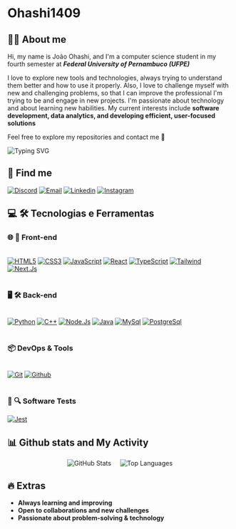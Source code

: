 # Ohashi1409
## 👨‍💻 About me

Hi, my name is João Ohashi, and I'm a computer science student in my fourth semester at ***Federal University of Pernambuco (UFPE)***

I love to explore new tools and technologies, always trying to understand them better and how to use it properly. Also, I love to challenge myself with new and challenging problems, so that I can improve the professional I'm trying to be and engage in new projects. I'm passionate about technology and about learning new habilities. My current interests include **software development, data analytics, and developing efficient, user-focused solutions**

Feel free to explore my repositories and contact me 💬

<div>
  <img src="https://readme-typing-svg.demolab.com?font=Fira+Code&size=25&pause=1000&color=FF2D00&background=FF2D0000&center=true&vCenter=true&width=1000&lines=João+Ohashi;Computer+Science+Student;Software+Developer;Data+Science+Enthusiast" alt="Typing SVG" />
</div>

## 👥 Find me
 
[![Discord](https://img.shields.io/badge/Discord-7289DA?style=for-the-badge&logo=discord&logoColor=white)](https://discord.gg/tfK75P9xSA)
[![Email](https://img.shields.io/badge/Gmail-D14836?style=for-the-badge&logo=gmail&logoColor=white)](https://mail.google.com/mail/u/0/#inbox?compose=CllgCJvnJSCxLmJWkCWNKpvrfdSphcJvRlpPhRwMhkRTPxSqGFbmQXhFrLFDSKxgRJSkTrxWGCg)
[![Linkedin](https://img.shields.io/badge/LinkedIn-0077B5?style=for-the-badge&logo=linkedin&logoColor=white)](https://www.linkedin.com/in/joao-guilherme-ohashi-ramos-171140283)
[![Instagram](https://img.shields.io/badge/Instagram-E4405F?style=for-the-badge&logo=instagram&logoColor=white)](https://www.instagram.com/j_ohashi_)

## 💻 🛠️ Tecnologias e Ferramentas

### 🌐 🚀 Front-end 

<div style="display: inline_block"><br/>
    <a href="https://developer.mozilla.org/en-US/docs/Web/HTML" target="_blank"><img align="center" alt="HTML5" src="https://img.shields.io/badge/HTML5-000000?style=for-the-badge&logo=html5" /></a>
    <a href="https://developer.mozilla.org/en-US/docs/Web/CSS" target="_blank"><img align="center" alt="CSS3" src="https://img.shields.io/badge/CSS3-000000?&style=for-the-badge&logo=css3&logoColor=blue"/></a>
    <a href="https://developer.mozilla.org/en-US/docs/Web/JavaScript" target="_blank"><img align="center" alt="JavaScript" src="https://img.shields.io/badge/JavaScript-000000?style=for-the-badge&logo=javascript"/></a>
    <a href="https://react.dev/" target="_blank"><img align="center" alt="React" src="https://img.shields.io/badge/React-000000?style=for-the-badge&logo=react"/></a>
    <a href="https://www.typescriptlang.org/" target="_blank"><img align="center" alt="TypeScript" src="https://img.shields.io/badge/TypeScript-000000?style=for-the-badge&logo=typescript"/></a>
    <a href="https://tailwindcss.com/" target="_blank"><img align="center" alt="Tailwind" src="https://img.shields.io/badge/Tailwind_CSS-000000?style=for-the-badge&logo=tailwind-css"/></a>
    <a href="https://nextjs.org/" target="_blank"><img align="center" alt="Next.Js" src="https://img.shields.io/badge/Next.js-000000?style=for-the-badge&logo=next.js"/></a>
</div> 

<br/>

### 🖥️ 🛠️ Back-end

<div style="display: inline_block"><br />
    <a href="https://www.python.org/" target="_blank"><img align="center" alt="Python" src="https://img.shields.io/badge/Python-000000?style=for-the-badge&logo=python"/></a>
    <a href="https://cplusplus.com/" target="_blank"><img align="center" alt="C++" src="https://img.shields.io/badge/C%2B%2B-000000?style=for-the-badge&logo=c%2B%2B&logoColor=blue"/></a>
    <a href="https://nodejs.org/" target="_blank"><img align="center" alt="Node.Js" src="https://img.shields.io/badge/Node.js-000000?style=for-the-badge&logo=node.js"/></a>
    <a href="https://www.java.com/" target="_blank"><img align="center" alt="Java" src="https://img.shields.io/badge/Java-000000?style=for-the-badge&logo=openjdk"/></a>
    <a href="https://www.mysql.com/" target="_blank"><img align="center" alt="MySql" src="https://img.shields.io/badge/MySQL-00000F?style=for-the-badge&logo=mysql"/></a>
    <a href="https://www.postgresql.org/" target="_blank"><img align="center" alt="PostgreSql" src="https://img.shields.io/badge/PostgreSQL-000000?style=for-the-badge&logo=postgresql"/></a>
</div>

<br />

### 📦 DevOps & Tools

<div style="display: inline_block"><br />
    <a href="https://git-scm.com/" target="_blank"><img align="center" alt="Git" src="https://img.shields.io/badge/GIT-000000?style=for-the-badge&logo=git"/></a>
    <a href="https://github.com/" target="_blank"><img align="center" alt="Github" src="https://img.shields.io/badge/GitHub-000000?style=for-the-badge&logo=github"/></a>
</div>

<br />

### 🧪 🔍 Software Tests

<div style="display: inline_block">
    <a href="https://jestjs.io" target="_blank"><img align="center" alt="Jest" src="https://img.shields.io/badge/Jest-000000?style=for-the-badge&logo=Jest&logoColor=red"/></a>
</div>

## 📊 Github stats and My Activity

<div align="center" style="display: flex; flex-wrap: wrap; justify-content: center; gap: 20px;">
  <img src="https://github-readme-stats.vercel.app/api?username=Ohashi1409&show_icons=true&theme=radical&hide_rank=true" alt="GitHub Stats" style="max-width: 48%;" />
  <img src="https://github-readme-stats.vercel.app/api/top-langs/?username=Ohashi1409&layout=donut&theme=radical" alt="Top Languages" style="max-width: 48%;" />
</div>

## 🔥 Extras
- **Always learning and improving**
- **Open to collaborations and new challenges**
- **Passionate about problem-solving & technology**
